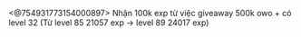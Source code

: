 <@754931773154000897> Nhận 100k exp từ việc giveaway 500k owo + có level 32
(Từ level 85 21057 exp -> level 89 24017 exp)
